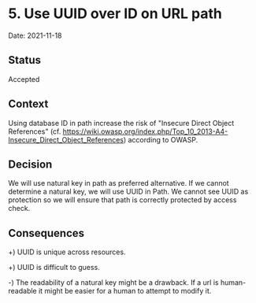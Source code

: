 # 5. Use UUID over ID on URL path

Date: 2021-11-18

## Status

Accepted

## Context

Using database ID in path increase the risk of "Insecure Direct Object References" 
(cf. https://wiki.owasp.org/index.php/Top_10_2013-A4-Insecure_Direct_Object_References) according to OWASP.


## Decision

We will use natural key in path as preferred alternative.
If we cannot determine a natural key, we will use UUID in Path.
We cannot see UUID as protection so we will ensure that path is correctly protected by access check.

## Consequences

+) UUID is unique across resources.

+) UUID is difficult to guess.

-) The readability of a natural key might be a drawback. If a url is human-readable it might be easier for a human to attempt 
to modify it.
